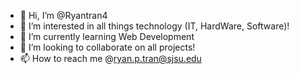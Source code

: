 - 👋 Hi, I’m @Ryantran4
- 👀 I’m interested in all things technology (IT, HardWare, Software)! 
- 🌱 I’m currently learning Web Development
- 💞️ I’m looking to collaborate on all projects!
- 📫 How to reach me 
@ryan.p.tran@sjsu.edu

<!---
Ryantran4/Ryantran4 is a ✨ special ✨ repository because its `README.md` (this file) appears on your GitHub profile.
You can click the Preview link to take a look at your changes.
--->
